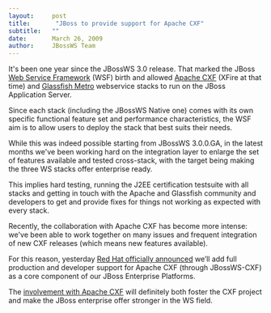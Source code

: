 ```yaml
---
layout:     post
title:       "JBoss to provide support for Apache CXF"
subtitle:   ""
date:       March 26, 2009
author:     JBossWS Team
---
```



It&#39;s been one year since the JBossWS 3.0 release. That marked the JBoss [Web Service Framework](http://jbossws.jboss.org/mediawiki/index.php?title=WSF) (WSF) birth and allowed [Apache CXF](http://cxf.apache.org/) (XFire at that time) and [Glassfish Metro](https://metro.dev.java.net/) webservice stacks to run on the JBoss Application Server.  

Since each stack (including the JBossWS Native one) comes with its own specific functional feature set and performance characteristics, the WSF aim is to allow users to deploy the stack that best suits their needs.  

While this was indeed possible starting from JBossWS 3.0.0.GA, in the latest months we&#39;ve been working hard on the integration layer to enlarge the set of features available and tested cross-stack, with the target being making the three WS stacks offer enterprise ready.  

This implies hard testing, running the J2EE certification testsuite with all stacks and getting in touch with the Apache and Glassfish community and developers to get and provide fixes for things not working as expected with every stack.  

Recently, the collaboration with Apache CXF has become more intense: we&#39;ve been able to work together on many issues and frequent integration of new CXF releases (which means new features available).  

For this reason, yesterday [Red Hat officially announced](http://www.press.redhat.com/2009/03/25/red-hat-adds-muscle-to-apache-cxf/) we’ll add full production and developer support for Apache CXF (through JBossWS-CXF) as a core component of our JBoss Enterprise Platforms.  

The [involvement with Apache CXF](http://www.dankulp.com/blog/?p=62) will definitely both foster the CXF project and make the JBoss enterprise offer stronger in the WS field.  
[](http://www.jboss.com/products/)




